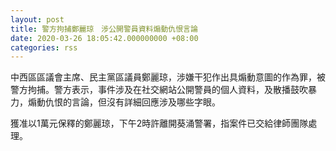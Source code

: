 ```yaml
---
layout: post
title: 警方拘捕鄭麗琼　涉公開警員資料煽動仇恨言論
date: 2020-03-26 18:05:42.000000000 +08:00
categories: rss
---
```


中西區區議會主席、民主黨區議員鄭麗琼，涉嫌干犯作出具煽動意圖的作為罪，被警方拘捕。警方表示，事件涉及在社交網站公開警員的個人資料，及散播鼓吹暴力，煽動仇恨的言論，但沒有詳細回應涉及哪些字眼。

獲准以1萬元保釋的鄭麗琼，下午2時許離開葵涌警署，指案件已交給律師團隊處理。

